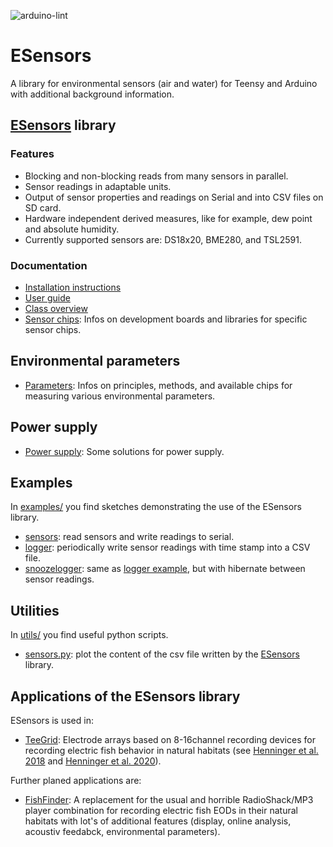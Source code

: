 ![arduino-lint](https://github.com/janscience/ESensors/actions/workflows/arduino-lint.yml/badge.svg)

# ESensors

A library for environmental sensors (air and water) for Teensy and
Arduino with additional background information.


## [ESensors](https://github.com/janscience/ESensors) library


### Features

- Blocking and non-blocking reads from many sensors in parallel.
- Sensor readings in adaptable units.
- Output of sensor properties and readings on Serial and into CSV files on SD card.
- Hardware independent derived measures, like for example, dew point and absolute humidity.
- Currently supported sensors are: DS18x20, BME280, and TSL2591.


### Documentation

- [Installation instructions](docs/install.md)
- [User guide](docs/userguide.md)
- [Class overview](docs/classes.md)
- [Sensor chips](docs/chips/): Infos on development boards and libraries for
  specific sensor chips.


## Environmental parameters

- [Parameters](docs/parameters/): Infos on principles, methods, and
  available chips for measuring various environmental parameters.


## Power supply

- [Power supply](docs/power/): Some solutions for power supply.


## Examples

In [examples/](examples) you find sketches demonstrating the use of
the ESensors library.

- [sensors](examples/sensors): read sensors and write readings to serial.
- [logger](examples/logger): periodically write sensor readings with time stamp into a CSV file.
- [snoozelogger](examples/snoozelogger): same as [logger example](examples/logger), but with hibernate between sensor readings.


## Utilities

In [utils/](utils) you find useful python scripts.

- [sensors.py](utils/sensors.py): plot the content of the csv file written by the [ESensors](doc/classes.md#esensors) library.


## Applications of the ESensors library

ESensors is used in:

- [TeeGrid](https://github.com/janscience/TeeGrid): Electrode arrays
  based on 8-16channel recording devices for recording electric fish
  behavior in natural habitats (see [Henninger et
  al. 2018](https://doi.org/10.1523/JNEUROSCI.0350-18.2018) and
  [Henninger et al. 2020](https://doi.org/10.1242/jeb.206342)).

Further planed applications are:

- [FishFinder](https://github.com/janscience/FishFinder): A
  replacement for the usual and horrible RadioShack/MP3 player
  combination for recording electric fish EODs in their natural
  habitats with lot's of additional features (display, online
  analysis, acoustiv feedabck, environmental parameters).
